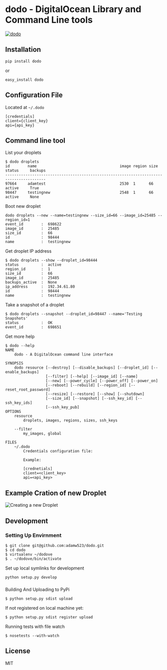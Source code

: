# dodo - DigitalOcean Library and Command Line tools

[![dodo](http://adamw523.s3.amazonaws.com/dodo/dodo.png)](http://commons.wikimedia.org/wiki/File:Dodo_head_\(1848\).jpg)

## Installation
```
pip install dodo
```

or

```
easy_install dodo
```

## Configuration File

Located at `~/.dodo`

```
[credentials]
client={client_key}
api={api_key}
```

## Command line tool

List your droplets

```
$ dodo droplets
id        name                                     image region size status     backups
----------------------------------------------------------------------------------------
97664     adamtest                                 2530  1      66   active     True   
98447     testingnew                               2548  1      66   active     None  
```

Boot new droplet

```
dodo droplets --new --name=testingnew --size_id=66 --image_id=25485 --region_id=1
event_id        :  698622
image_id        :  25485
size_id         :  66
id              :  98444
name            :  testingnew
```

Get droplet IP address

```
$ dodo droplets --show --droplet_id=98444
status          :  active
region_id       :  1
size_id         :  66
image_id        :  25485
backups_active  :  None
ip_address      :  192.34.61.80
id              :  98444
name            :  testingnew
```

Take a snapshot of a droplet

```
$ dodo droplets --snapshot --droplet_id=98447 --name='Testing Snapshots'
status          :  OK
event_id        :  698651
```

Get more help

```
$ dodo --help
NAME
    dodo - A DigitalOcean command line interface

SYNOPSIS
    dodo resource [--destroy] [--disable_backups] [--droplet_id] [--enable_backups]
                  [--filter] [--help] [--image_id] [--name]
                  [--new] [--power_cycle] [--power_off] [--power_on]
                  [--reboot] [--rebuild] [--region_id] [--reset_root_password]
                  [--resize] [--restore] [--show] [--shutdown]
                  [--size_id] [--snapshot] [--ssh_key_id] [--ssh_key_ids]
                  [--ssh_key_pub]
OPTIONS
    resource
        droplets, images, regions, sizes, ssh_keys

    --filter
        my_images, global

FILES
    ~/.dodo
        Credentials configuration file:

        Example:

        [crednetials]
        client=<client_key>
        api=<api_key>
```


## Example Cration of new Droplet
![Creating a new Droplet](http://adamw523.s3.amazonaws.com/dodo/dodo_v1.gif)

## Development

### Setting Up Envirnment

```
$ git clone git@github.com:adamw523/dodo.git
$ cd dodo
$ virtualenv ~/dodove
$ . ~/dodove/bin/activate
```

Set up local symlinks for development
```
python setup.py develop
```

###

Building And Uploading to PyPi

```
$ python setup.py sdist upload
```

If not registered on local machine yet:

```
$ python setup.py sdist register upload
```

Running tests with file watch

```
$ nosetests --with-watch
```

## License

MIT

